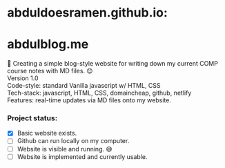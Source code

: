 # abduldoesramen.github.io:

# abdulblog.me

:slightly_smiling_face: Creating a simple blog-style website for writing down my current COMP course notes with MD files. :blush:\
Version 1.0\
Code-style: standard Vanilla javascript w/ HTML, CSS\
Tech-stack: javascript, HTML, CSS, domaincheap, github, netlify\
Features: real-time updates via MD files onto my website.

### Project status:

- [x] Basic website exists.
- [ ] Github can run locally on my computer.
- [ ] Website is visible and running. :sweat_smile:
- [ ] Website is implemented and currently usable.
